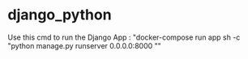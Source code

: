 # django_python
Use this cmd to run the Django App : "docker-compose run app sh -c "python manage.py runserver 0.0.0.0:8000 ""
